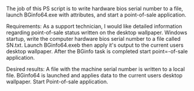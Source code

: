 The job of this PS script is to write hardware bios serial number to a file, launch BGinfo64.exe with attributes, and start a point-of-sale application.

Requirements:
As a support technician, I would like detailed information regarding point-of-sale status written on the desktop wallpaper. Windows startup, write the computer hardware bios serial number to a file called SN.txt. Launch BGinfo64.exeb then apply it's output to the current users desktop wallpaper. After the BGinfo task is completed start point=-of-sale application.

Desired results:
A file with the machine serial number is written to a local file.
BGinfo64 is launched and applies data to the current users desktop wallpaper.
Start Point-of-sale application.
